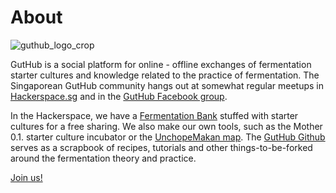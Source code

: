 # About

![guthub_logo_crop](https://cloud.githubusercontent.com/assets/14889513/10266362/fb88ffb4-6a8e-11e5-8575-d32969098221.jpg)

GutHub is a social platform for online - offline exchanges of fermentation starter cultures and knowledge related to the practice of fermentation. The Singaporean GutHub community hangs out at somewhat regular meetups in [Hackerspace.sg](http://hackerspace.sg/) and in the [GutHub Facebook group](http://www.facebook.com/groups/guthub/). 

In the Hackerspace, we have a [Fermentation Bank](http://github.com/foodguthub/Bank) stuffed with starter cultures for a free sharing. We also make our own tools, such as the Mother 0.1. starter culture incubator or the [UnchopeMakan map](http://www.google.com/maps/d/u/0/edit?mid=zCoDc3SSi24I.korG11Dfhm4A). The [GutHub Github](http://github.com/foodguthub) serves as a scrapbook of recipes, tutorials and other things-to-be-forked around the fermentation theory and practice.

[Join us!](http://foodguthub.github.io/)




